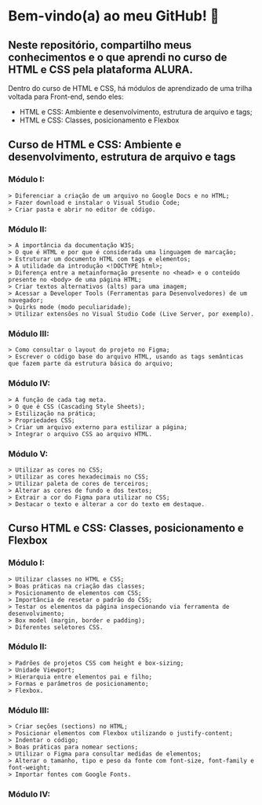 # Bem-vindo(a) ao meu GitHub! 👋

## Neste repositório, compartilho meus conhecimentos e o que aprendi no curso de HTML e CSS pela plataforma ALURA.

Dentro do curso de HTML e CSS, há módulos de aprendizado de uma trilha voltada para Front-end, sendo eles:

- HTML e CSS: Ambiente e desenvolvimento, estrutura de arquivo e tags;
- HTML e CSS: Classes, posicionamento e Flexbox

## Curso de HTML e CSS: Ambiente e desenvolvimento, estrutura de arquivo e tags

### Módulo I:
    > Diferenciar a criação de um arquivo no Google Docs e no HTML;
    > Fazer download e instalar o Visual Studio Code;
    > Criar pasta e abrir no editor de código.

### Módulo II:
    > A importância da documentação W3S;
    > O que é HTML e por que é considerada uma linguagem de marcação;
    > Estruturar um documento HTML com tags e elementos;
    > A utilidade da introdução <!DOCTYPE html>;
    > Diferença entre a metainformação presente no <head> e o conteúdo presente no <body> de uma página HTML;
    > Criar textos alternativos (alts) para uma imagem;
    > Acessar a Developer Tools (Ferramentas para Desenvolvedores) de um navegador;
    > Quirks mode (modo peculiaridade);
    > Utilizar extensões no Visual Studio Code (Live Server, por exemplo).

### Módulo III:
    > Como consultar o layout do projeto no Figma;
    > Escrever o código base do arquivo HTML, usando as tags semânticas que fazem parte da estrutura básica do arquivo;

### Módulo IV:
    > A função de cada tag meta.
    > O que é CSS (Cascading Style Sheets);
    > Estilização na prática;
    > Propriedades CSS;
    > Criar um arquivo externo para estilizar a página;
    > Integrar o arquivo CSS ao arquivo HTML.

### Módulo V:
    > Utilizar as cores no CSS;
    > Utilizar as cores hexadecimais no CSS;
    > Utilizar paleta de cores de terceiros;
    > Alterar as cores de fundo e dos textos;
    > Extrair a cor do Figma para utilizar no CSS;
    > Destacar o texto e alterar a cor do texto em destaque.

## Curso HTML e CSS: Classes, posicionamento e Flexbox

### Módulo I:
    > Utilizar classes no HTML e CSS;
    > Boas práticas na criação das classes;
    > Posicionamento de elementos com CSS;
    > Importância de resetar o padrão do CSS;
    > Testar os elementos da página inspecionando via ferramenta de desenvolvimento;
    > Box model (margin, border e padding);
    > Diferentes seletores CSS.

### Módulo II:
    > Padrões de projetos CSS com height e box-sizing;
    > Unidade Viewport;
    > Hierarquia entre elementos pai e filho;
    > Formas e parâmetros de posicionamento;
    > Flexbox.

### Módulo III:
    > Criar seções (sections) no HTML;
    > Posicionar elementos com Flexbox utilizando o justify-content;
    > Indentar o código;
    > Boas práticas para nomear sections;
    > Utilizar o Figma para consultar medidas de elementos;
    > Alterar o tamanho, tipo e peso da fonte com font-size, font-family e font-weight;
    > Importar fontes com Google Fonts.

### Módulo IV:

